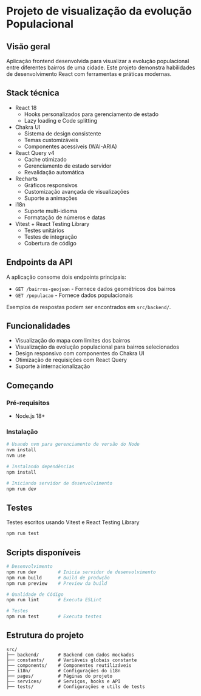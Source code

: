 # Projeto de visualização da evolução Populacional

## Visão geral

Aplicação frontend desenvolvida para visualizar a evolução populacional entre diferentes bairros de uma cidade. Este projeto demonstra habilidades de desenvolvimento React com ferramentas e práticas modernas.

## Stack técnica

- React 18
  - Hooks personalizados para gerenciamento de estado
  - Lazy loading e Code splitting
- Chakra UI
  - Sistema de design consistente
  - Temas customizáveis
  - Componentes acessíveis (WAI-ARIA)
- React Query v4
  - Cache otimizado
  - Gerenciamento de estado servidor
  - Revalidação automática
- Recharts
  - Gráficos responsivos
  - Customização avançada de visualizações
  - Suporte a animações
- i18n
  - Suporte multi-idioma
  - Formatação de números e datas
- Vitest + React Testing Library
  - Testes unitários
  - Testes de integração
  - Cobertura de código

## Endpoints da API

A aplicação consome dois endpoints principais:

- `GET /bairros-geojson` - Fornece dados geométricos dos bairros
- `GET /populacao` - Fornece dados populacionais

Exemplos de respostas podem ser encontrados em `src/backend/`.

## Funcionalidades

- Visualização do mapa com limites dos bairros
- Visualização da evolução populacional para bairros selecionados
- Design responsivo com componentes do Chakra UI
- Otimização de requisições com React Query
- Suporte à internacionalização

## Começando

### Pré-requisitos

- Node.js 18+

### Instalação

```bash
# Usando nvm para gerenciamento de versão do Node
nvm install
nvm use

# Instalando dependências
npm install

# Iniciando servidor de desenvolvimento
npm run dev
```

## Testes

Testes escritos usando Vitest e React Testing Library

```bash
npm run test
```

## Scripts disponíveis

```bash
# Desenvolvimento
npm run dev        # Inicia servidor de desenvolvimento
npm run build      # Build de produção
npm run preview    # Preview da build

# Qualidade de Código
npm run lint       # Executa ESLint

# Testes
npm run test       # Executa testes
```

## Estrutura do projeto

```
src/
├── backend/       # Backend com dados mockados
├── constants/     # Variáveis globais constante
├── components/    # Componentes reutilizáveis
├── i18n/          # Configurações do i18n
├── pages/         # Páginas do projeto
├── services/      # Serviços, hooks e API
├── tests/         # Configurações e utils de tests
```
